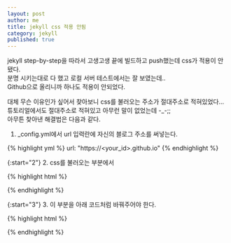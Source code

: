 ```yaml
---
layout: post
author: me
title: jekyll css 적용 안됨
category: jekyll
published: true
---
```

jekyll step-by-step을 따라서 고생고생 끝에 빌드하고 push했는데 css가 적용이 안됐다.<br>
분명 시키는대로 다 했고 로컬 서버 테스트에서는 잘 보였는데..<br>
Github으로 올리니까 하나도 적용이 안되었다.

대체 무슨 이유인가 싶어서 찾아보니 css를 불러오는 주소가 절대주소로 적혀있었다...<br>
튜토리얼에서도 절대주소로 적혀있고 아무런 말이 없었는데 -_-;;<br>
아무튼 찾아낸 해결법은 다음과 같다.

1. _config.yml에서 url 입력란에 자신의 블로그 주소를 써넣는다.

{% highlight yml %}
url: "https://<your_id>.github.io"
{% endhighlight %}

{:start="2"}
2. css를 불러오는 부분에서

{% highlight html %}
<link rel="stylesheet" href="/assets/css/styles.css">
{% endhighlight %}

{:start="3"}
3. 이 부분을 아래 코드처럼 바꿔주어야 한다.

{% highlight html %}
<link rel="stylesheet" href="{% raw %}{{ root_url }}{% endraw %}/assets/css/styles.css">
{% endhighlight %}
